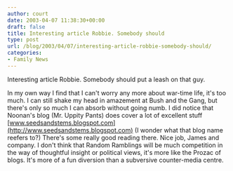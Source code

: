 ```yaml
---
author: court
date: 2003-04-07 11:38:30+00:00
draft: false
title: Interesting article Robbie. Somebody should
type: post
url: /blog/2003/04/07/interesting-article-robbie-somebody-should/
categories:
- Family News
---
```


Interesting article Robbie.  Somebody should put a leash on that guy.

In my own way I find that I can't worry any more about war-time life, it's too much.  I can still shake my head in amazement at Bush and the Gang, but there's only so much I can absorb without going numb.  I did notice that Noonan's blog (Mr. Uppity Pants) does cover a lot of excellent stuff [www.seedsandstems.blogspot.com](http://www.seedsandstems.blogspot.com) (I wonder what that blog name reefers to?)  There's some really good reading there.  Nice job, James and company.
I don't think that Random Ramblings will be much competition in the way of thoughtful insight or political views, it's more like the Prozac of blogs.  It's more of a fun diversion than a subversive counter-media centre.
